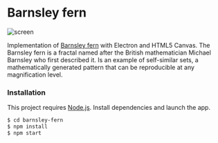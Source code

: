 # Barnsley fern

![screen](https://github.com/asd.png)

Implementation of [Barnsley fern](https://en.wikipedia.org/wiki/Barnsley_fern) with Electron and HTML5 Canvas. 
The Barnsley fern is a fractal named after the British mathematician Michael Barnsley who first described it. Is an example of self-similar sets, a mathematically generated pattern that can be reproducible at any magnification level.

### Installation

This project requires [Node.js](https://electronjs.org/). Install dependencies and launch the app.

```sh
$ cd barnsley-fern
$ npm install
$ npm start
```


